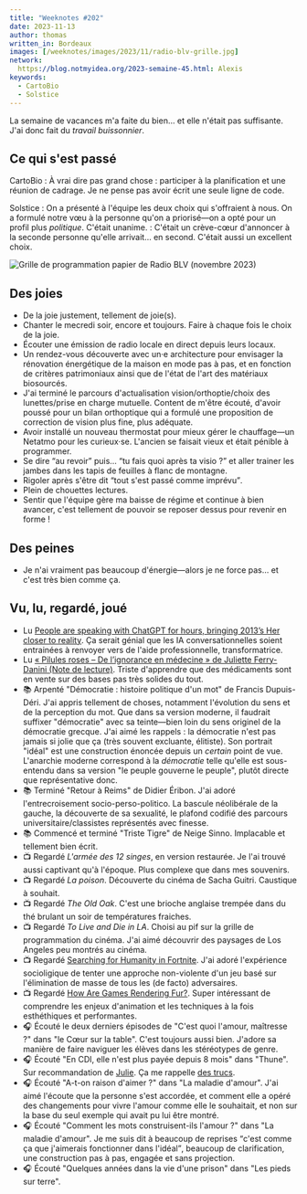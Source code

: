 ```yaml
---
title: "Weeknotes #202"
date: 2023-11-13
author: thomas
written_in: Bordeaux
images: [/weeknotes/images/2023/11/radio-blv-grille.jpg]
network:
  https://blog.notmyidea.org/2023-semaine-45.html: Alexis
keywords:
  - CartoBio
  - Solstice
---
```


La semaine de vacances m'a faite du bien… et elle n'était pas suffisante. J'ai donc fait du _travail buissonnier_.

<!--more-->

## Ce qui s'est passé

CartoBio
: À vrai dire pas grand chose : participer à la planification et une réunion de cadrage. Je ne pense pas avoir écrit une seule ligne de code.

Solstice
: On a présenté à l'équipe les deux choix qui s'offraient à nous. On a formulé notre vœu à la personne qu'on a priorisé—on a opté pour un profil plus _politique_. C'était unanime.
: C'était un crève-cœur d'annoncer à la seconde personne qu'elle arrivait… en second. C'était aussi un excellent choix.

![](/weeknotes/images/2023/11/radio-blv-grille.jpg "Grille de programmation papier de Radio BLV (novembre 2023)")

## Des joies

- De la joie justement, tellement de joie(s).
- Chanter le mecredi soir, encore et toujours. Faire à chaque fois le choix de la joie.
- Écouter une émission de radio locale en direct depuis leurs locaux.
- Un rendez-vous découverte avec un·e architecture pour envisager la rénovation énergétique de la maison en mode pas à pas, et en fonction de critères patrimoniaux ainsi que de l'état de l'art des matériaux biosourcés.
- J'ai terminé le parcours d'actualisation vision/orthoptie/choix des lunettes/prise en charge mutuelle. Content de m'être écouté, d'avoir poussé pour un bilan orthoptique qui a formulé une proposition de correction de vision plus fine, plus adéquate.
- Avoir installé un nouveau thermostat pour mieux gérer le chauffage—un Netatmo pour les curieux·se. L'ancien se faisait vieux et était pénible à programmer.
- Se dire <q>au revoir</q> puis… <q>tu fais quoi après ta visio ?</q> et aller trainer les jambes dans les tapis de feuilles à flanc de montagne.
- Rigoler après s'être dit <q>tout s'est passé comme imprévu</q>.
- Plein de chouettes lectures.
- Sentir que l'équipe gère ma baisse de régime et continue à bien avancer, c'est tellement de pouvoir se reposer dessus pour revenir en forme !

## Des peines

- Je n'ai vraiment pas beaucoup d'énergie—alors je ne force pas… et c'est très bien comme ça.

## Vu, lu, regardé, joué

- Lu <a href="https://arstechnica.com/information-technology/2023/10/people-are-speaking-with-chatgpt-for-hours-bringing-2013s-her-closer-to-reality/" lang="en">People are speaking with ChatGPT for hours, bringing 2013’s Her closer to reality</a>. Ça serait génial que les IA conversationnelles soient entrainées à renvoyer vers de l'aide professionnelle, transformatrice.
- Lu [« Pilules roses – De l’ignorance en médecine » de Juliette Ferry-Danini (Note de lecture)](https://cortecs.org/non-classe/pilules-roses-de-lignorance-en-medecine-de-juliette-ferry-danini-note-de-lecture/). Triste d'apprendre que des médicaments sont en vente sur des bases pas très solides du tout.
- 📚 Arpenté "Démocratie : histoire politique d'un mot" de Francis Dupuis-Déri. J'ai appris tellement de choses, notamment l'évolution du sens et de la perception du mot. Que dans sa version moderne, il faudrait suffixer "démocratie" avec sa teinte—bien loin du sens originel de la démocratie grecque. J'ai aimé les rappels : la démocratie n'est pas jamais si jolie que ça (très souvent excluante, élitiste). Son portrait "idéal" est une construction énoncée depuis un _certain_ point de vue. L'anarchie moderne correspond à la _démocratie_ telle qu'elle est sous-entendu dans sa version "le peuple gouverne le peuple", plutôt directe que représentative donc.
- 📚 Terminé "Retour à Reims" de Didier Éribon. J'ai adoré l'entrecroisement socio-perso-politico. La bascule néolibérale de la gauche, la découverte de sa sexualité, le plafond codifié des parcours universitaire/classistes représentés avec finesse.
- 📚 Commencé et terminé "Triste Tigre" de Neige Sinno. Implacable et tellement bien écrit.
- 📺 Regardé _L'armée des 12 singes_, en version restaurée. Je l'ai trouvé aussi captivant qu'à l'époque. Plus complexe que dans mes souvenirs.
- 📺 Regardé _La poison_. Découverte du cinéma de Sacha Guitri. Caustique à souhait.
- 📺 Regardé <i lang="en">The Old Oak</i>. C'est une brioche anglaise trempée dans du thé brulant un soir de températures fraiches.
- 📺 Regardé <i lang="en">To Live and Die in LA</i>. Choisi au pif sur la grille de programmation du cinéma. J'ai aimé découvrir des paysages de Los Angeles peu montrés au cinéma.
- 📺 Regardé <a href="https://www.youtube.com/watch?v=SArtgoMMDNg" lang="en">Searching for Humanity in Fortnite</a>. J'ai adoré l'expérience socioligique de tenter une approche non-violente d'un jeu basé sur l'élimination de masse de tous les (de facto) adversaires.
- 📺 Regardé <a href="https://www.youtube.com/watch?v=9dr-tRQzij4" lang="en">How Are Games Rendering Fur?</a>. Super intéressant de comprendre les enjeux d'animation et les techniques à la fois esthéthiques et performantes.
- 🎧 Écouté le deux derniers épisodes de "C'est quoi l'amour, maîtresse ?" dans "le Cœur sur la table". C'est toujours aussi bien. J'adore sa manière de faire naviguer les élèves dans les stéréotypes de genre.
- 🎧 Écouté "En CDI, elle n'est plus payée depuis 8 mois" dans "Thune". Sur recommandation de [Julie](https://juliebrillet.fr/). Ça me rappelle [des trucs](https://thom4.net/2014/why-our-startup-failed/).
- 🎧 Écouté "A-t-on raison d'aimer ?" dans "La maladie d'amour". J'ai aimé l'écoute que la personne s'est accordée, et comment elle a opéré des changements pour vivre l'amour comme elle le souhaitait, et non sur la base du seul exemple qui avait pu lui être montré.
- 🎧 Écouté "Comment les mots construisent-ils l'amour ?" dans "La maladie d'amour". Je me suis dit à beaucoup de reprises <q>c'est comme ça que j'aimerais fonctionner dans l'idéal</q>, beaucoup de clarification, une construction pas à pas, engagée et sans projection.
- 🎧 Écouté "Quelques années dans la vie d'une prison" dans "Les pieds sur terre".
